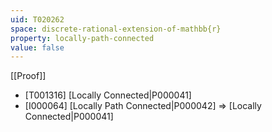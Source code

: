 ```yaml
---
uid: T020262
space: discrete-rational-extension-of-mathbb{r}
property: locally-path-connected
value: false
---
```

[[Proof]]

* [T001316] [Locally Connected|P000041]
* [I000064] [Locally Path Connected|P000042] => [Locally Connected|P000041]

